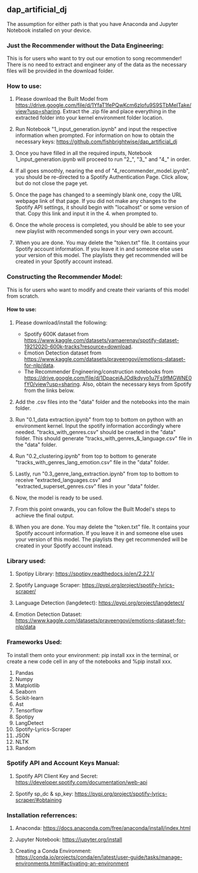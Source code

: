 ## dap_artificial_dj
The assumption for either path is that you have Anaconda and Jupyter Notebook installed on your device.

### Just the Recommender without the Data Engineering:
This is for users who want to try out our emotion to song recommender!
There is no need to extract and engineer any of the data as the necessary files will be provided in the download folder.

### How to use:
1. Please download the Built Model from https://drive.google.com/file/d/1YfaT1fePQwKcm6zlofu9S9STbMeITake/view?usp=sharing. Extract the .zip file and place everything in the extracted folder into your kernel environment folder location.

2. Run Notebook "1_input_generation.ipynb" and input the respective information when prompted. For information on how to obtain the necessary keys: https://github.com/fishbrightwise/dap_artificial_dj

3. Once you have filled in all the required inputs, Notebook 1_input_generation.ipynb will proceed to run "2_", "3_" and "4_" in order.

4. If all goes smoothly, nearing the end of "4_recommender_model.ipynb", you should be re-directed to a Spotify Authentication Page. Click allow, but do not close the page yet.

5. Once the page has changed to a seemingly blank one, copy the URL webpage link of that page. If you did not make any changes to the Spotify API settings, it should begin with "localhost" or some version of that. Copy this link and input it in the 4. when prompted to.

6. Once the whole process is completed, you should be able to see your new playlist with recommended songs in your very own account.

7. When you are done. You may delete the "token.txt" file. It contains your Spotify account information. If you leave it in and someone else uses your version of this model. The playlists they get recommended will be created in your Spotify account instead.

### Constructing the Recommender Model:
This is for users who want to modify and create their variants of this model from scratch.

#### How to use:
1. Please download/install the following:
    - Spotify 600K dataset from https://www.kaggle.com/datasets/yamaerenay/spotify-dataset-19212020-600k-tracks?resource=download.
    - Emotion Detection dataset from https://www.kaggle.com/datasets/praveengovi/emotions-dataset-for-nlp/data.
    - The Recommender Engineering/construction notebooks from https://drive.google.com/file/d/1DpacejAJOdlkdyyo1u7Fs9fMGWNE0fYO/view?usp=sharing.
    Also, obtain the necessary keys from Spotify from the links below.

2. Add the .csv files into the "data" folder and the notebooks into the main folder.

3. Run "0.1_data extraction.ipynb" from top to bottom on python with an environment kernel. Input the spotify information accordingly where needed. "tracks_with_genres.csv" should be craeted in the "data" folder. This should generate "tracks_with_genres_&_language.csv" file in the "data" folder.

4. Run "0.2_clustering.ipynb" from top to bottom to generate "tracks_with_genres_lang_emotion.csv" file in the "data" folder.

5. Lastly, run "0.3_genre_lang_extraction.ipynb" from top to bottom to receive "extracted_languages.csv" and "extracted_superset_genres.csv" files in your "data" folder.

6. Now, the model is ready to be used.

7. From this point onwards, you can follow the Built Model's steps to achieve the final output.

8. When you are done. You may delete the "token.txt" file. It contains your Spotify account information. If you leave it in and someone else uses your version of this model. The playlists they get recommended will be created in your Spotify account instead.

### Library used:
1. Spotipy Library: https://spotipy.readthedocs.io/en/2.22.1/

2. Spotify Language Scraper: https://pypi.org/project/spotify-lyrics-scraper/

3. Language Detection (langdetect): https://pypi.org/project/langdetect/

4. Emotion Detection Dataset: https://www.kaggle.com/datasets/praveengovi/emotions-dataset-for-nlp/data

### Frameworks Used:
To install them onto your environment: pip install xxx in the terminal, or create a new code cell in any of the notebooks and %pip install xxx.
1. Pandas
2. Numpy
3. Matplotlib
4. Seaborn
5. Scikit-learn
6. Ast
7. Tensorflow
8. Spotipy
9. LangDetect
10. Spotify-Lyrics-Scraper
11. JSON
12. NLTK
13. Random

### Spotify API and Account Keys Manual:
1. Spotify API Client Key and Secret: https://developer.spotify.com/documentation/web-api

2. Spotify sp_dc & sp_key: https://pypi.org/project/spotify-lyrics-scraper/#obtaining

### Installation referrences:
1. Anaconda: https://docs.anaconda.com/free/anaconda/install/index.html

2. Jupyter Notebook: https://jupyter.org/install

3. Creating a Conda Environment: https://conda.io/projects/conda/en/latest/user-guide/tasks/manage-environments.html#activating-an-environment